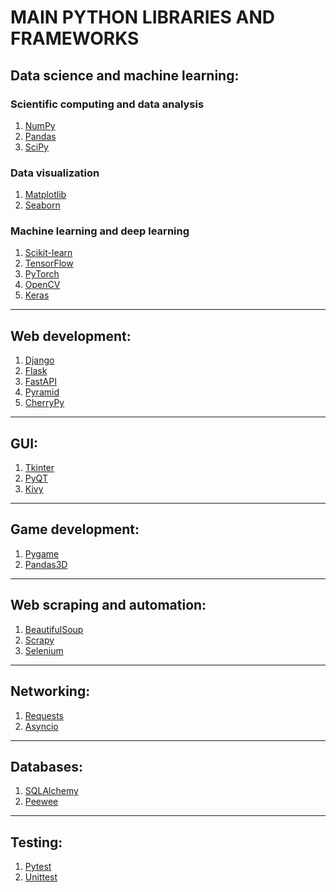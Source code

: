 # MAIN PYTHON LIBRARIES AND FRAMEWORKS

## Data science and machine learning:

### Scientific computing and data analysis

1. <a href="https://numpy.org">NumPy</a>
2. <a href="https://pandas.pydata.org/">Pandas</a>
3. <a href="https://scipy.org">SciPy</a>

### Data visualization

1. <a href="https://matplotlib.org">Matplotlib</a>
2. <a href="https://seaborn.pydata.org/">Seaborn</a>

### Machine learning and deep learning

1. <a href="https://scikit-learn.org">Scikit-learn</a>
2. <a href="https://tensorflow.org">TensorFlow</a>
3. <a href="https://pytorch.org">PyTorch</a>
4. <a href="https://opencv.org">OpenCV</a>
5. <a href="https://keras.io">Keras</a>

<hr>

## Web development:

1. <a href="https://djangoproject.com">Django</a>
2. <a href="https://flask.palletsprojects.com">Flask</a>	
3. <a href="https://fastapi.tiangolo.com">FastAPI</a>
4. <a href="https://trypyramid.com">Pyramid</a>
5. <a href="https://cherrypy.dev">CherryPy</a>

<hr>

## GUI:

1. <a href="https://docs.python.org/es/3/library/tkinter.html">Tkinter</a>
2. <a href="https://wiki.python.org/moin/PyQt">PyQT</a>	
3. <a href="https://kivy.org">Kivy</a>

<hr>

## Game development:

1. <a href="https://pygame.org">Pygame</a>
2. <a href="https://pandas3d.org">Pandas3D</a>

<hr>

## Web scraping and automation:

1. <a href="https://https://www.crummy.com/software/BeautifulSoup/">BeautifulSoup</a>
2. <a href="https://scrapy.org">Scrapy</a>	
3. <a href="https://selenium.dev">Selenium</a>

<hr>

## Networking:

1. <a href="https://pypi.org/project/requests/">Requests</a>
2. <a href="https://docs.python.org/3/library/asyncio.html">Asyncio</a>

<hr>

## Databases:

1. <a href="https://www.sqlalchemy.org/">SQLAlchemy</a>
2. <a href="http://docs.peewee-orm.com/en/latest/">Peewee</a>

<hr>

## Testing:

1. <a href="https://docs.pytest.org/en/7.4.x/">Pytest</a>
2. <a href="https://docs.python.org/3/library/unittest.html">Unittest</a>	